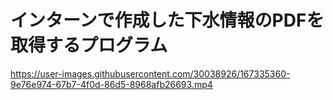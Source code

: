 # インターンで作成した下水情報のPDFを取得するプログラム


https://user-images.githubusercontent.com/30038926/167335360-9e76e974-67b7-4f0d-86d5-8968afb26693.mp4

